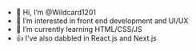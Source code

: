 - 👋 Hi, I’m @Wildcard1201
- 👀 I’m interested in front end development and UI/UX
- 🌱 I’m currently learning HTML/CSS/JS
- 👍 I've also dabbled in React.js and Next.js



<!---
Wildcard1201/Wildcard1201 is a ✨ special ✨ repository because its `README.md` (this file) appears on your GitHub profile.
You can click the Preview link to take a look at your changes.
--->
